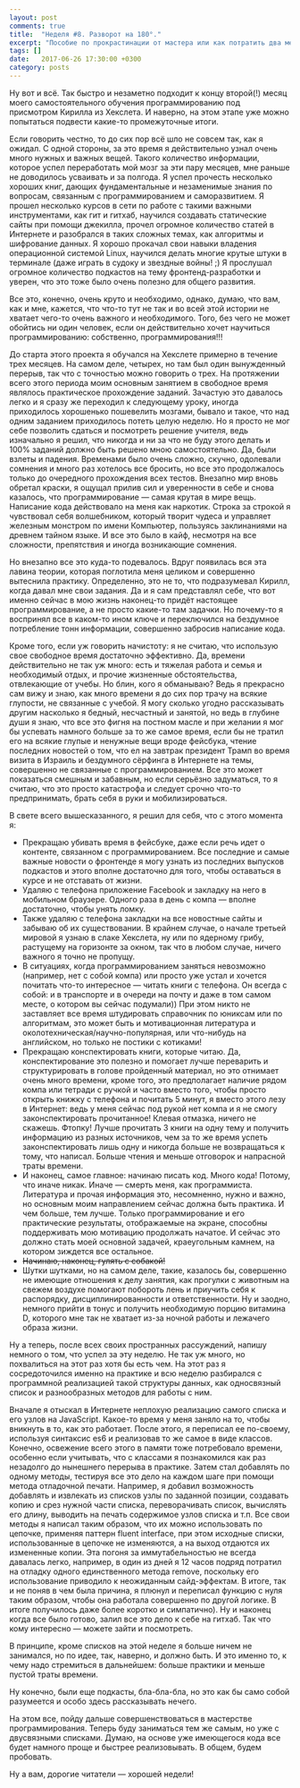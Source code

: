 ```yaml
---
layout: post
comments: true
title:  "Неделя #8. Разворот на 180°."
excerpt: "Пособие по прокрастинации от мастера или как потратить два месяца впустую, занимаясь, вроде бы, полезными вещами."
tags: []
date:   2017-06-26 17:30:00 +0300
category: posts
---
```

Ну вот и всё. Так быстро и незаметно подходит к концу второй(!) месяц моего самостоятельного обучения программированию под присмотром Кирилла из Хекслета.  И наверно, на этом этапе уже можно попытаться подвести какие-то промежуточные итоги.

Если говорить честно, то до сих пор всё шло не совсем так, как я ожидал.   С одной стороны, за это время я действительно узнал очень много нужных и важных вещей. Такого количество информации, которое успел переработать мой мозг за эти пару месяцев, мне раньше не доводилось усваивать и за полгода. Я успел прочесть несколько хороших книг, дающих фундаментальные и незаменимые знания по вопросам, связанным с программированием и саморазвитием. Я прошел несколько курсов в сети по работе с такими важными инструментами, как гит и гитхаб, научился создавать статические сайты при помощи джекилла, прочел огромное количество статей в Интернете и разобрался в таких сложных темах, как алгоритмы и шифрование данных. Я хорошо прокачал свои навыки владения операционной системой Linux, научился делать многие крутые штуки в терминале (даже играть в судоку и звездные войны! ;) Я прослушал огромное количество подкастов на тему фронтенд-разработки и уверен, что это тоже было очень полезно для общего развития.

Все это, конечно, очень круто и необходимо, однако, думаю, что вам, как и мне, кажется, что что-то тут не так и во всей этой истории не хватает чего-то очень важного и необходимого. Того, без чего не может обойтись ни один человек, если он действительно хочет научиться программированию: собственно, программирования!!!

До старта этого проекта я обучался на Хекслете примерно в течение трех месяцев. На самом деле, четырех, но там был один вынужденный перерыв, так что с точностью можно говорить о трех. На протяжении всего этого периода моим основным занятием в свободное время являлось практическое прохождение заданий. Зачастую это давалось легко и я сразу же переходил к следующему уроку, иногда приходилось хорошенько пошевелить мозгами, бывало и такое, что над одним заданием приходилось потеть целую неделю. Но я просто не мог себе позволить сдаться и посмотреть решение учителя, ведь изначально я решил, что никогда и ни за что не буду этого делать и 100% заданий должно быть решено мною самостоятельно. Да, были взлеты и падения. Временами было очень сложно, скучно, одолевали сомнения и много раз хотелось все бросить, но все это продолжалось только до очередного прохождения всех тестов. Внезапно мир вновь обретал краски, я ощущал прилив сил и уверенности в себе и снова казалось, что программирование — самая крутая в мире вещь. Написание кода действовало на меня как наркотик. Строка за строкой я чувствовал себя волшебником, который творит чудеса и управляет железным монстром по имени Компьютер, пользуясь заклинаниями на древнем тайном языке. И все это было в кайф, несмотря на все сложности, препятствия и иногда возникающие сомнения.

Но внезапно все это куда-то подевалось. Вдруг появилась вся эта лавина теории, которая поглотила меня целиком и совершенно вытеснила практику. Определенно, это не то, что подразумевал Кирилл, когда давал мне свои задания. Да и я сам представлял себе, что вот именно сейчас в мою жизнь наконец-то придёт настоящее программирование, а не просто какие-то там задачки. Но почему-то я воспринял все в каком-то ином ключе и переключился на бездумное потребление тонн информации, совершенно забросив написание кода.

Кроме того, если уж говорить начистоту: я не считаю, что использую свое свободное время достаточно эффективно. Да, времени действительно не так уж много: есть и тяжелая работа и семья и необходимый отдых, и прочие жизненные обстоятельства, отвлекающие от учебы. Но блин, кого я обманываю? Ведь я прекрасно сам вижу и знаю, как много времени я до сих пор трачу на всякие глупости, не связанные с учебой. Я могу сколько угодно рассказывать другим насколько я бедный, несчастный и занятой, но ведь в глубине души я знаю, что все это фигня на постном масле и при желании я мог бы успевать намного больше за то же самое время, если бы не тратил его на всякие глупые и ненужные вещи вроде фейсбука, чтение последних новостей о том, что ел на завтрак президент Трамп во время визита в Израиль и бездумного сёрфинга в Интернете на темы, совершенно не связанные с программированием. Все это может показаться смешным и забавным, но если серьёзно задуматься, то я считаю, что это просто катастрофа и следует срочно что-то предпринимать, брать себя в руки  и мобилизироваться.

В свете всего вышесказанного, я решил для себя, что с этого момента я:
- Прекращаю убивать время в фейсбуке, даже если речь идет о контенте, связанном с программированием. Все последние и самые важные новости о фронтенде я могу узнать из последних выпусков подкастов и этого вполне достаточно для того, чтобы оставаться в курсе и не отставать от жизни.
- Удаляю с телефона приложение Facebook и закладку на него в мобильном браузере. Одного раза в день с компа — вполне достаточно, чтобы унять ломку.
- Также удаляю с телефона закладки на все новостные сайты и забываю об их существовании. В крайнем случае, о начале третьей мировой я узнаю в слаке Хекслета, ну или по ядерному грибу, растущему на горизонте за окном, так что в любом случае, ничего важного я точно не пропущу.
- В ситуациях, когда программированием заняться невозможно (например, нет с собой компа) или просто уже устал и хочется почитать что-то интересное  — читать книги с телефона. Он всегда с собой: и в транспорте и в очереди на почту и даже в том самом месте, о котором вы сейчас подумали)) При этом никто не заставляет все время штудировать справочник по юниксам или по алгоритмам, это может быть и мотивационная литература и околотехническая/научно-популярная, или что-нибудь на английском, но только не постики с котиками!
- Прекращаю конспектировать книги, которые читаю. Да, конспектирование это полезно и помогает лучше переварить и структурировать в голове пройденный материал, но это отнимает очень много времени, кроме того, это предполагает наличие рядом компа или тетради с ручкой и часто вместо того, чтобы просто открыть книжку с телефона и почитать 5 минут, я вместо этого лезу в Интернет: ведь у меня сейчас под рукой нет компа и я не смогу законспектировать прочитанное! Клевая отмазка, ничего не скажешь. Фтопку! Лучше прочитать 3 книги на одну тему и получить информацию из разных источников, чем за то же время успеть законспектировать лишь одну и никогда больше не возвращаться к тому, что написал. Больше чтения и меньше отговорок и напрасной траты времени.
- И наконец, самое главное: начинаю писать код. Много кода! Потому, что иначе никак. Иначе — смерть меня, как программиста. Литература и прочая информация это, несомненно, нужно и важно, но основным моим направлением сейчас должна быть практика. И чем больше, тем лучше. Только программирование и его практические результаты, отображаемые на экране, способны поддерживать мою мотивацию продолжать начатое. И сейчас это должно стать моей основной задачей, краеугольным камнем, на котором зиждется все остальное.
- ~~Начинаю, наконец, гулять с собакой!~~
- Шутки шутками, но на самом деле, такие, казалось бы, совершенно не имеющие отношения к делу занятия, как прогулки с животным на свежем воздухе помогают побороть лень и приучить себя к распорядку, дисциплинированности и ответственности. Ну и заодно, немного прийти в тонус и получить необходимую порцию витамина D, которого мне так не хватает из-за ночной работы и лежачего образа жизни.

Ну а теперь, после всех своих пространных рассуждений, напишу немного о том, что успел за эту неделю. Не так уж много, но похвалиться на этот раз хотя бы есть чем. На этот раз я сосредоточился именно на практике и всю неделю разбирался с программной реализацией такой структуры данных, как односвязный список и разнообразных методов для работы с ним.

Вначале я отыскал в Интернете неплохую реализацию самого списка и его узлов на JavaScript. Какое-то время у меня заняло на то, чтобы вникнуть в то, как это работает. После этого, я переписал ее по-своему, используя синтаксис es6 и реализовав то же самое в виде классов. Конечно, освежение всего этого в памяти тоже потребовало времени, особенно если учитывать, что с классами я познакомился как раз незадолго до нынешнего перерыва в практике. Затем стал добавлять по одному методы, тестируя все это дело на каждом шаге при помощи метода отладочной печати. Например, я добавил возможность добавлять и извлекать из списков узлы по заданной позиции, создавать копию и срез нужной части списка, переворачивать список, вычислять его длину, выводить на печать содержимое узлов списка и т.п. Все свои методы я написал таким образом, что их можно использовать по цепочке, применяя паттерн fluent interface, при этом исходные списки, использованные в цепочке не изменяются, а на выход отдаются их измененные копии. Эта погоня за иммутабельностью не всегда давалась легко, например, в один из дней я 12 часов подряд потратил на отладку одного единственного метода remove, поскольку его использование приводило к неожиданным сайд-эффектам. В итоге, так и не поняв в чем была причина, я плюнул и переписал функцию с нуля таким образом, чтобы она работала совершенно по другой логике. В итоге получилось даже более коротко и симпатично).
Ну и наконец когда все было готово, залил все это дело к себе на гитхаб. Так что кому интересно — можете зайти и посмотреть.

В принципе, кроме списков на этой неделе я больше ничем не занимался, но по идее, так, наверно, и должно быть. И это именно то, к чему надо стремиться в дальнейшем: больше практики и меньше пустой траты времени.

Ну конечно, были еще подкасты, бла-бла-бла, но это как бы само собой разумеется и особо здесь рассказывать нечего.

На этом все, пойду дальше совершенствоваться в мастерстве программирования. Теперь буду заниматься тем же самым, но уже с двусвязными списками. Думаю, на основе уже имеющегося кода все будет намного проще и быстрее реализовывать. В общем, будем пробовать.

Ну а вам, дорогие читатели — хорошей недели!

